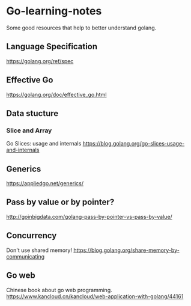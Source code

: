 # Go-learning-notes
Some good resources that help to better understand golang.

## Language Specification
https://golang.org/ref/spec

## Effective Go
https://golang.org/doc/effective_go.html

## Data stucture
### Slice and Array
Go Slices: usage and internals  https://blog.golang.org/go-slices-usage-and-internals

## Generics
https://appliedgo.net/generics/

## Pass by value or by pointer?
http://goinbigdata.com/golang-pass-by-pointer-vs-pass-by-value/

## Concurrency
Don't use shared memory! https://blog.golang.org/share-memory-by-communicating

## Go web
Chinese book about go web programming. https://www.kancloud.cn/kancloud/web-application-with-golang/44161
